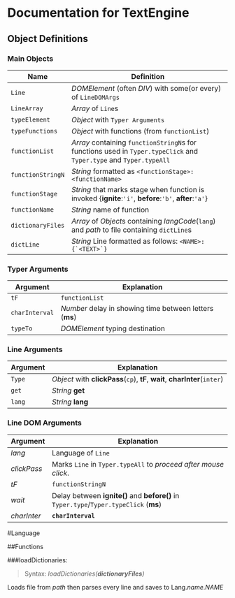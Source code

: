 # Documentation for TextEngine

## Object Definitions

### Main Objects

|Name|Definition|
|----|----------|
|`Line`|*DOMElement* (often *DIV*) with some(or every) of `LineDOMArgs`|
|`LineArray`|*Array* of `Line`s|
|`typeElement`|*Object* with `Typer Arguments`|
|`typeFunctions`|*Object* with functions (from `functionList`)|
|`functionList`|*Array* containing `functionStringN`s for functions used in `Typer.typeClick` and `Typer.type` and `Typer.typeAll`|
|`functionStringN`|*String* formatted as `<functionStage>: <functionName>`|
|`functionStage`|*String* that marks stage when function is invoked {**ignite**:`'i'`, **before**:`'b'`, **after**:`'a'`}|
|`functionName`|*String* name of function|
|`dictionaryFiles`|*Array* of *Object*s containing *langCode*(`lang`) and *path* to file containing `dictLine`s|
|`dictLine`|*String* Line formatted as follows: ```<NAME>:{`<TEXT>`}```|

### Typer Arguments

|Argument|Explanation|
|--------|----------|
|`tF`|`functionList`|
|`charInterval`|*Number* delay in showing time between letters (**ms**)|
|`typeTo`|*DOMElement* typing destination|

### Line Arguments

|Argument|Explanation|
|--------|---|
|`Type`|*Object* with **clickPass**(`cp`), **tF**, **wait**, **charInter**(`inter`)|
|`get`|*String* **get**|
|`lang`|*String* **lang**|

### Line DOM Arguments

|Argument|Explanation|
|--------|-----------|
|*lang*|Language of `Line`|
|*clickPass*|Marks `Line` in `Typer.typeAll` to *proceed after mouse click*.|
|*tF*|`functionStringN`|
|*wait*|Delay between **ignite()** and **before()** in `Typer.type`/`Typer.typeClick` (**ms**)|
|*charInter*|**`charInterval`**|

#Language

##Functions

###loadDictionaries:

> Syntax:
> *loadDictionaries(**dictionaryFiles**)*

Loads file from *path* then parses every line
and saves to Lang.*name*.*NAME*